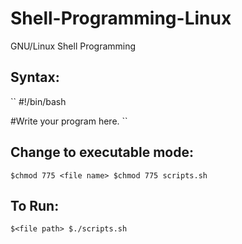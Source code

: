 # Shell-Programming-Linux
GNU/Linux Shell Programming

## Syntax:
``
\#!/bin/bash

\#Write your program here.
``

## Change to executable mode:
``
$chmod 775 <file name>
$chmod 775 scripts.sh
``

## To Run:
``
$<file path>
$./scripts.sh
``
